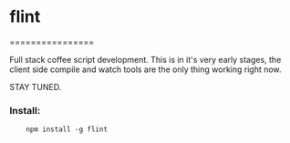 # flint
================

Full stack coffee script development.  This is in it's very early stages, the client side compile and watch tools are the only thing working right now. 

STAY TUNED.

### Install:

		npm install -g flint

